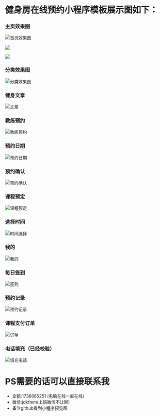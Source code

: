 # 健身房在线预约小程序模板展示图如下：

### 主页效果图
![首页效果图](./20180817155620.png)

![](./20180817155737.png)

![](./20180817155751.png)

### 分类效果图

![分类效果图](./20180817160044.png)

### 健身文章

![文章](./20180817155816.png)

### 教练预约

![教练预约](./20180817155918.png)

### 预约日期

![预约日期](./20180817155957.png)

### 预约确认

![预约确认](./20180817160024.png)

### 课程预定

![课程预定](./20180817160102.png)

### 选择时间

![时间选择](./20180817160113.png)

### 我的

![我的](./20180817160923.png)

### 每日签到

![签到](./20180817160324.png)

### 预约记录

![预约记录](./20180817160337.png)

### 课程支付订单

![订单](./20180817160402.png)

### 电话填充（已经校验）

![填充电话](./20180817160424.png)

# PS需要的话可以直接联系我
* 企鹅:1738885251 (电脑在线一直在线)
* 微信:jdkfmm(上班微信不让聊)
* 备注github看到小程序预览图